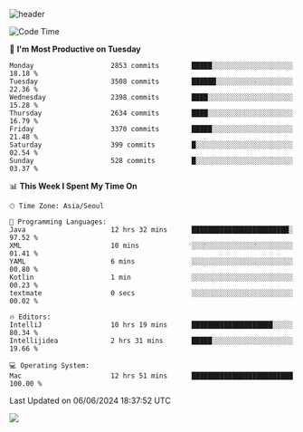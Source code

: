 ![header](https://capsule-render.vercel.app/api?type=Egg&color=timeAuto&height=300&section=header&text=PoPo&fontSize=90&animation=fadeIn)

  <!--START_SECTION:waka-->
![Code Time](http://img.shields.io/badge/Code%20Time-1%2C668%20hrs%203%20mins-blue)

📅 **I'm Most Productive on Tuesday** 

```text
Monday                   2853 commits        █████░░░░░░░░░░░░░░░░░░░░   18.18 % 
Tuesday                  3508 commits        ██████░░░░░░░░░░░░░░░░░░░   22.36 % 
Wednesday                2398 commits        ████░░░░░░░░░░░░░░░░░░░░░   15.28 % 
Thursday                 2634 commits        ████░░░░░░░░░░░░░░░░░░░░░   16.79 % 
Friday                   3370 commits        █████░░░░░░░░░░░░░░░░░░░░   21.48 % 
Saturday                 399 commits         █░░░░░░░░░░░░░░░░░░░░░░░░   02.54 % 
Sunday                   528 commits         █░░░░░░░░░░░░░░░░░░░░░░░░   03.37 % 
```


📊 **This Week I Spent My Time On** 

```text
🕑︎ Time Zone: Asia/Seoul

💬 Programming Languages: 
Java                     12 hrs 32 mins      ████████████████████████░   97.52 % 
XML                      10 mins             ░░░░░░░░░░░░░░░░░░░░░░░░░   01.41 % 
YAML                     6 mins              ░░░░░░░░░░░░░░░░░░░░░░░░░   00.80 % 
Kotlin                   1 min               ░░░░░░░░░░░░░░░░░░░░░░░░░   00.23 % 
textmate                 0 secs              ░░░░░░░░░░░░░░░░░░░░░░░░░   00.02 % 

🔥 Editors: 
IntelliJ                 10 hrs 19 mins      ████████████████████░░░░░   80.34 % 
Intellijidea             2 hrs 31 mins       █████░░░░░░░░░░░░░░░░░░░░   19.66 % 

💻 Operating System: 
Mac                      12 hrs 51 mins      █████████████████████████   100.00 % 
```


 Last Updated on 06/06/2024 18:37:52 UTC
<!--END_SECTION:waka-->



<img src="https://capsule-render.vercel.app/api?type=Egg&color=timeAuto&height=300&section=footer&text=PoPo&fontSize=90&animation=fadeIn&reversal=true" />
